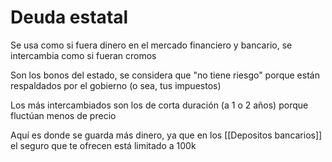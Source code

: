 # Deuda estatal
Se usa como si fuera dinero en el mercado financiero y bancario, se intercambia como si fueran cromos

Son los bonos del estado, se considera que "no tiene riesgo" porque están respaldados por el gobierno (o sea, tus impuestos)

Los más intercambiados son los de corta duración (a 1 o 2 años) porque fluctúan menos de precio

Aquí es donde se guarda más dinero, ya que en los [[Depositos bancarios]] el seguro que te ofrecen está limitado a 100k
